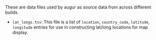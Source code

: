These are data files used by augur as source data from across different builds.

* `lat_longs.tsv`: This file is a list of `location`, `country_code`, `latitude`, `longitude` entries for use in constructing lat/long locations for map display.
